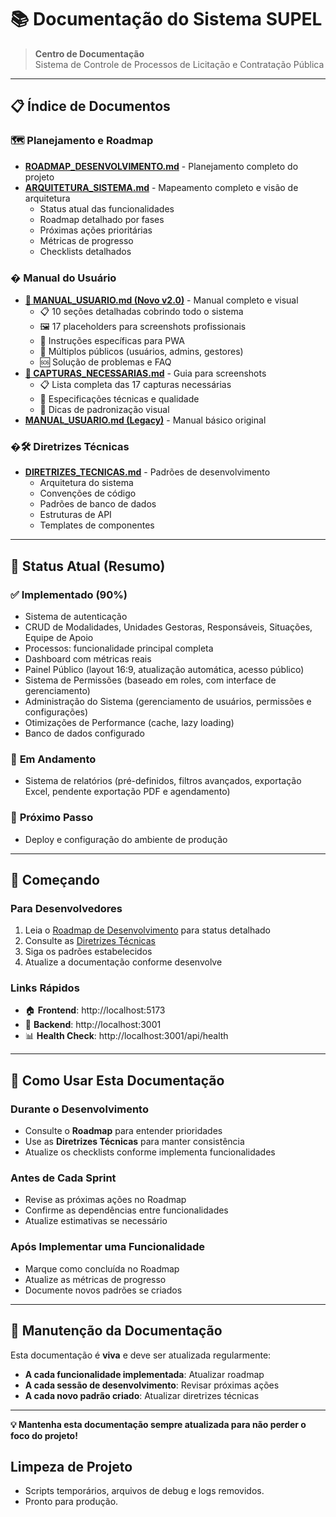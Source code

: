 # 📚 Documentação do Sistema SUPEL

> **Centro de Documentação**  
> Sistema de Controle de Processos de Licitação e Contratação Pública

---

## 📋 Índice de Documentos

### 🗺️ **Planejamento e Roadmap**
- **[ROADMAP_DESENVOLVIMENTO.md](./ROADMAP_DESENVOLVIMENTO.md)** - Planejamento completo do projeto
- **[ARQUITETURA_SISTEMA.md](./ARQUITETURA_SISTEMA.md)** - Mapeamento completo e visão de arquitetura
  - Status atual das funcionalidades
  - Roadmap detalhado por fases
  - Próximas ações prioritárias
  - Métricas de progresso
  - Checklists detalhados

### � **Manual do Usuário**
- **[📖 MANUAL_USUARIO.md (Novo v2.0)](./manual/MANUAL_USUARIO.md)** - Manual completo e visual
  - 📋 10 seções detalhadas cobrindo todo o sistema  
  - 🖼️ 17 placeholders para screenshots profissionais
  - 📱 Instruções específicas para PWA
  - 🎯 Múltiplos públicos (usuários, admins, gestores)
  - 🆘 Solução de problemas e FAQ
- **[📸 CAPTURAS_NECESSARIAS.md](./manual/CAPTURAS_NECESSARIAS.md)** - Guia para screenshots
  - 📋 Lista completa das 17 capturas necessárias
  - 📐 Especificações técnicas e qualidade
  - 🎨 Dicas de padronização visual
- **[MANUAL_USUARIO.md (Legacy)](./MANUAL_USUARIO.md)** - Manual básico original

### �🛠️ **Diretrizes Técnicas**
- **[DIRETRIZES_TECNICAS.md](./DIRETRIZES_TECNICAS.md)** - Padrões de desenvolvimento
  - Arquitetura do sistema
  - Convenções de código
  - Padrões de banco de dados
  - Estruturas de API
  - Templates de componentes

---

## 🚦 Status Atual (Resumo)

### ✅ **Implementado (90%)**
- Sistema de autenticação
- CRUD de Modalidades, Unidades Gestoras, Responsáveis, Situações, Equipe de Apoio
- Processos: funcionalidade principal completa
- Dashboard com métricas reais
- Painel Público (layout 16:9, atualização automática, acesso público)
- Sistema de Permissões (baseado em roles, com interface de gerenciamento)
- Administração do Sistema (gerenciamento de usuários, permissões e configurações)
- Otimizações de Performance (cache, lazy loading)
- Banco de dados configurado

### 🔄 **Em Andamento**
- Sistema de relatórios (pré-definidos, filtros avançados, exportação Excel, pendente exportação PDF e agendamento)

### 🚀 **Próximo Passo**
- Deploy e configuração do ambiente de produção

---

## 🚀 Começando

### **Para Desenvolvedores**
1. Leia o [Roadmap de Desenvolvimento](./ROADMAP_DESENVOLVIMENTO.md) para status detalhado
2. Consulte as [Diretrizes Técnicas](./DIRETRIZES_TECNICAS.md)
3. Siga os padrões estabelecidos
4. Atualize a documentação conforme desenvolve

### **Links Rápidos**
- 🏠 **Frontend**: http://localhost:5173
- 🔗 **Backend**: http://localhost:3001
- 📊 **Health Check**: http://localhost:3001/api/health

---

## 📝 Como Usar Esta Documentação

### **Durante o Desenvolvimento**
- Consulte o **Roadmap** para entender prioridades
- Use as **Diretrizes Técnicas** para manter consistência
- Atualize os checklists conforme implementa funcionalidades

### **Antes de Cada Sprint**
- Revise as próximas ações no Roadmap
- Confirme as dependências entre funcionalidades
- Atualize estimativas se necessário

### **Após Implementar uma Funcionalidade**
- Marque como concluída no Roadmap
- Atualize as métricas de progresso
- Documente novos padrões se criados

---

## 🔄 Manutenção da Documentação

Esta documentação é **viva** e deve ser atualizada regularmente:

- **A cada funcionalidade implementada**: Atualizar roadmap
- **A cada sessão de desenvolvimento**: Revisar próximas ações
- **A cada novo padrão criado**: Atualizar diretrizes técnicas

---

**💡 Mantenha esta documentação sempre atualizada para não perder o foco do projeto!**

## Limpeza de Projeto
- Scripts temporários, arquivos de debug e logs removidos.
- Pronto para produção. 